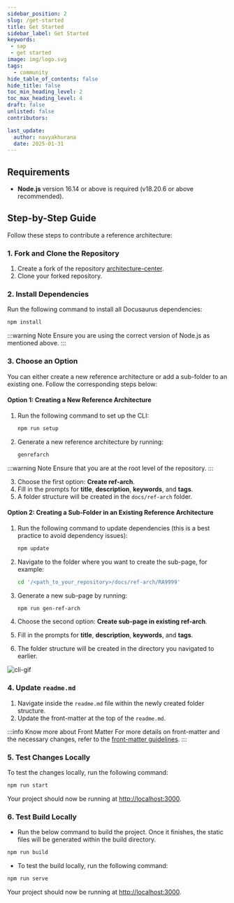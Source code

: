 ```yaml
---
sidebar_position: 2
slug: /get-started
title: Get Started
sidebar_label: Get Started
keywords:
 - sap
 - get started
image: img/logo.svg
tags:
  - community
hide_table_of_contents: false
hide_title: false
toc_min_heading_level: 2
toc_max_heading_level: 4
draft: false
unlisted: false
contributors:

last_update:
  author: navyakhurana
  date: 2025-01-31
---
```


## Requirements

- **Node.js** version 16.14 or above is required (v18.20.6 or above recommended).

## Step-by-Step Guide

Follow these steps to contribute a reference architecture:

### 1. Fork and Clone the Repository

1. Create a fork of the repository [architecture-center](https://github.com/SAP/architecture-center/fork).
2. Clone your forked repository.

### 2. Install Dependencies

Run the following command to install all Docusaurus dependencies:

```bash
npm install
```

:::warning Note
Ensure you are using the correct version of Node.js as mentioned above.
:::

### 3. Choose an Option

You can either create a new reference architecture or add a sub-folder to an existing one. Follow the corresponding steps below:

#### Option 1: Creating a New Reference Architecture

1. Run the following command to set up the CLI:

    ```bash
    npm run setup
    ```

2. Generate a new reference architecture by running:

    ```bash
    genrefarch
    ```

:::warning Note
Ensure that you are at the root level of the repository.
:::

3. Choose the first option: **Create ref-arch**.
4. Fill in the prompts for **title**, **description**, **keywords**, and **tags**.
5. A folder structure will be created in the `docs/ref-arch` folder.

#### Option 2: Creating a Sub-Folder in an Existing Reference Architecture

1. Run the following command to update dependencies (this is a best practice to avoid dependency issues):

    ```bash
    npm update
    ```

2. Navigate to the folder where you want to create the sub-page, for example:

    ```bash
    cd '/<path_to_your_repository>/docs/ref-arch/RA9999'
    ```

3. Generate a new sub-page by running:

    ```bash
    npm run gen-ref-arch
    ```

4. Choose the second option: **Create sub-page in existing ref-arch**.
5. Fill in the prompts for **title**, **description**, **keywords**, and **tags**.
6. The folder structure will be created in the directory you navigated to earlier.

![cli-gif](images/cli.gif)

### 4. Update `readme.md`

1. Navigate inside the `readme.md` file within the newly created folder structure.
2. Update the front-matter at the top of the `readme.md`.

:::info Know more about Front Matter 
For more details on front-matter and the necessary changes, refer to the [front-matter guidelines](front-matter.md).
:::

### 5. Test Changes Locally

To test the changes locally, run the following command:

```bash
npm run start
```

Your project should now be running at [http://localhost:3000](http://localhost:3000).

### 6. Test Build Locally

- Run the below command to build the project. Once it finishes, the static files will be generated within the build directory.

```bash
npm run build
```

- To test the build locally, run the following command:

```bash
npm run serve
```

Your project should now be running at [http://localhost:3000](http://localhost:3000).